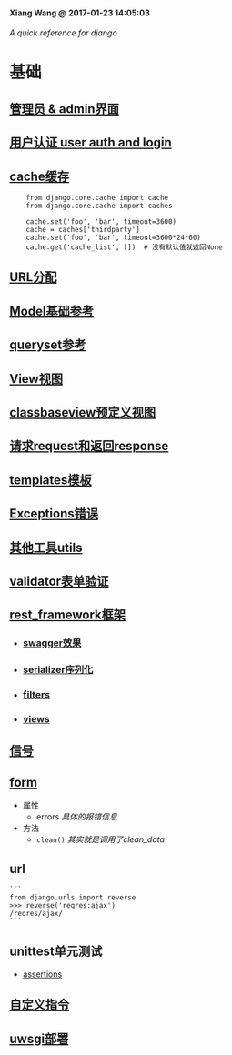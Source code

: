 #### Xiang Wang @ 2017-01-23 14:05:03

*A quick reference  for django*

# 基础
## [管理员 & admin界面](./admin.md)
## [用户认证 user auth and login](./auth认证模块.md)
## [cache缓存](https://docs.djangoproject.com/en/2.0/topics/cache/)
```
    from django.core.cache import cache
    from django.core.cache import caches

    cache.set('foo', 'bar', timeout=3600)
    cache = caches['thirdparty']
    cache.set('foo', 'bar', timeout=3600*24*60)
    cache.get('cache_list', [])  # 没有默认值就返回None
```
## [URL分配](./urls.md)
## [Model基础参考](./models_type数据类型.md)
## [queryset参考](./models_action数据操作.md)
## [View视图](./views.md)
## [classbaseview预定义视图](./classbaseView.md)
## [请求request和返回response](./request_response.md)
## [templates模板](./templates模板.md)
## [Exceptions错误](./exceptions错误.md)
## [其他工具utils](./utils.md)
## [validator表单验证](validator表单验证.md)
## [rest_framework框架](./rest_framework/README.md)
* ### [swagger效果](http://api-docs.easemob.com/#/)
* ### [serializer序列化](./rest_framework/serializer.md)
* ### [filters](./rest_framework/filter.md)
* ### [views](./rest_framework/view.md)

## [信号](./signal信号.md)
## [form](./form.md)
* 属性
    * errors  *具体的报错信息*
* 方法
    * `clean()`  *其实就是调用了clean_data*

## url
    ```
    from django.urls import reverse
    >>> reverse('reqres:ajax')
    /reqres/ajax/
    ```
## unittest单元测试
* [assertions](https://docs.djangoproject.com/en/1.11/topics/testing/tools/#assertions)
## [自定义指令](./command自定义指令.md)
## [uwsgi部署](./uwsgi部署.md)
